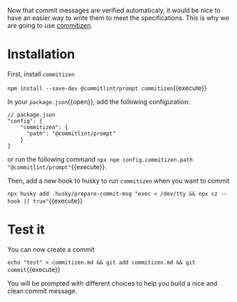 Now that commit messages are verified automaticaly, it would be nice to have an easier way to write them to meet the
specifications. This is why we are going to use [commitizen](https://github.com/commitizen/cz-cli).

# Installation

First, install `commitizen`

`npm install --save-dev @commitlint/prompt commitizen`{{execute}}

In your `package.json`{{open}}, add the following configuration:

```
// package.json
"config": {
    "commitizen": {
      "path": "@commitlint/prompt"
    }
}
```

or run the following command `npx npe config.commitizen.path "@commitlint/prompt"`{{execute}}.

Then, add a new hook to husky to run `commitizen` when you want to commit

`npx husky add .husky/prepare-commit-msg "exec < /dev/tty && npx cz --hook || true"`{{execute}}

# Test it

You can now create a commit

`echo "test" > commitizen.md && git add commitizen.md && git commit`{{execute}}

You will be prompted with different choices to help you build a nice and clean commit message.

